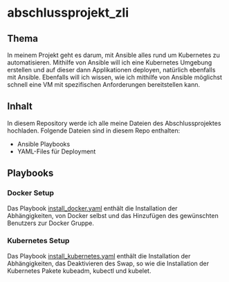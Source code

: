 # abschlussprojekt_zli
## Thema
In meinem Projekt geht es darum, mit Ansible alles rund um Kubernetes zu automatisieren. Mithilfe von Ansible will ich eine Kubernetes Umgebung erstellen und auf dieser dann Applikationen deployen, natürlich ebenfalls mit Ansible. Ebenfalls will ich wissen, wie ich mithilfe von Ansible möglichst schnell eine VM mit spezifischen Anforderungen bereitstellen kann. 
## Inhalt
In diesem Repository werde ich alle meine Dateien des Abschlussprojektes hochladen.
Folgende Dateien sind in diesem Repo enthalten:
- Ansible Playbooks
- YAML-Files für Deployment
## Playbooks
### Docker Setup
Das Playbook [install_docker.yaml](https://github.com/nathanaugsburger/abschlussprojekt_zli/blob/main/playbooks/install_docker.yaml)
enthält die Installation der Abhängigkeiten, von Docker selbst und das Hinzufügen des gewünschten Benutzers zur Docker Gruppe.
### Kubernetes Setup
Das Playbook [install_kubernetes.yaml](https://github.com/nathanaugsburger/abschlussprojekt_zli/blob/main/playbooks/install_kubernetes.yaml)
enthält die Installation der Abhängigkeiten, das Deaktivieren des Swap, so wie die Installation der Kubernetes Pakete kubeadm, kubectl und kubelet.

